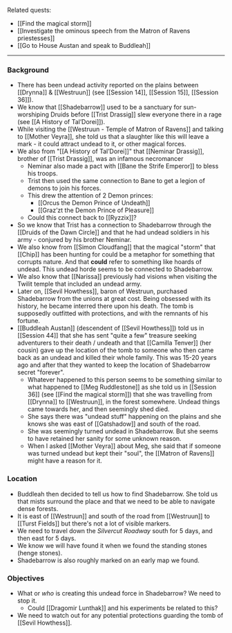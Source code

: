 Related quests:
- [[Find the magical storm]]
- [[Investigate the ominous speech from the Matron of Ravens priestesses]]
- [[Go to House Austan and speak to Buddleah]]
---
### Background
- There has been undead activity reported on the plains between [[Drynna]] & [[Westruun]] (see [[Session 14]], [[Session 15]], [[Session 36]]).
- We know that [[Shadebarrow]] used to be a sanctuary for sun-worshiping Druids before [[Trist Drassig]] slew everyone there in a rage (see [[A History of Tal’Dorei]]).
- While visiting the [[Westruun - Temple of Matron of Ravens]] and talking to [[Mother Veyra]], she told us that a slaughter like this will leave a mark - it could attract undead to it, or other magical forces.
- We also from "[[A History of Tal’Dorei]]" that [[Neminar Drassig]], brother of [[Trist Drassig]], was an infamous necromancer
	- Neminar also made a pact with [[Bane the Strife Emperor]] to bless his troops.
	- Trist then used the same connection to Bane to get a legion of demons to join his forces.
	- This drew the attention of 2 Demon princes:
		- [[Orcus the Demon Prince of Undeath]]
		- [[Graz’zt the Demon Prince of Pleasure]]
	- Could this connect back to [[Ryzzix]]?
- So we know that Trist has a connection to Shadebarrow through the [[Druids of the Dawn Circle]] and that he had undead soldiers in his army - conjured by his brother Neminar.
- We also know from [[Simon Cloudfang]] that the magical "storm" that [[Chip]] has been hunting for could be a metaphor for something that corrupts nature. And that **could** refer to something like hoards of undead. This undead horde seems to be connected to Shadebarrow.
- We also know that [[Narissa]] previously had visions when visiting the Twilit temple that included an undead army.
- Later on, [[Sevil Howthess]], baron of Westruun, purchased Shadebarrow from the unions at great cost. Being obsessed with its history, he became interred there upon his death. The tomb is supposedly outfitted with protections, and with the remnants of his fortune.
- [[Buddleah Austan]] (descendent of [[Sevil Howthess]]) told us in [[Session 44]] that she has sent "quite a few" treasure seeking adventurers to their death / undeath and that [[Camilla Tenver]] (her cousin) gave up the location of the tomb to someone who then came back as an undead and killed their whole family. This was 15-20 years ago and after that they wanted to keep the location of Shadebarrow secret "forever".
	- Whatever happened to this person seems to be something similar to what happened to [[Meg Ruddlestone]] as she told us in [[Session 36]] (see [[Find the magical storm]]) that she was travelling from [[Drynna]] to [[Westruun]], in the forest somewhere. Undead things came towards her, and then seemingly shed died.
	- She says there was "undead stuff" happening on the plains and she knows she was east of [[Gatshadow]] and south of the road.
	- She was seemingly turned undead in Shadebarrow. But she seems to have retained her sanity for some unknown reason.
	- When I asked [[Mother Veyra]] about Meg, she said that if someone was turned undead but kept their "soul", the [[Matron of Ravens]] might have a reason for it.

### Location

- Buddleah then decided to tell us how to find Shadebarrow. She told us that mists surround the place and that we need to be able to navigate dense forests.
- It is east of [[Westruun]] and south of the road from [[Westruun]] to [[Turst Fields]] but there's not a lot of visible markers.
- We need to travel down the *Silvercut Roadway* south for 5 days, and then east for 5 days.
- We know we will have found it when we found the standing stones (henge stones).
- Shadebarrow is also roughly marked on an early map we found.

### Objectives
- What or _who_ is creating this undead force in Shadebarrow? We need to stop it.
	- Could [[Dragomir Lunthak]] and his experiments be related to this?
- We need to watch out for any potential protections guarding the tomb of [[Sevil Howthess]].